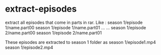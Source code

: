 # extract-episodes
extract all episodes that come in parts in rar.
Like : 
season 1/episode 1/name.part00
season 1/episode 1/name.part01
...
...
season 1/episode 2/name.part00
season 1/episode 2/name.part01

These episodes are extracted to season 1 folder as
season 1/episode1.mp4
season 1/episode2.mp4
